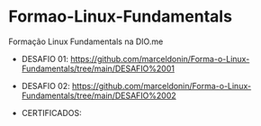 # Formao-Linux-Fundamentals
Formação Linux Fundamentals na DIO.me

- DESAFIO 01: https://github.com/marceldonin/Forma-o-Linux-Fundamentals/tree/main/DESAFIO%2001

- DESAFIO 02: https://github.com/marceldonin/Forma-o-Linux-Fundamentals/tree/main/DESAFIO%2002

- CERTIFICADOS:

